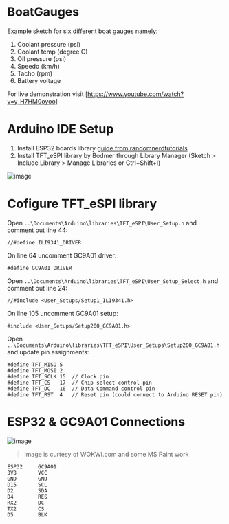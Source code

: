 # BoatGauges
Example sketch for six different boat gauges namely:
1. Coolant pressure (psi)
2. Coolant temp (degree C)
3. Oil pressure (psi)
4. Speedo (km/h)
5. Tacho (rpm)
6. Battery voltage


For live demonstration visit [https://www.youtube.com/watch?v=y_H7HM0oyoo]

# Arduino IDE Setup
1. Install ESP32 boards library [guide from randomnerdtutorials](https://randomnerdtutorials.com/installing-the-esp32-board-in-arduino-ide-windows-instructions/)
2. Install TFT_eSPI library by Bodmer through Library Manager (Sketch > Include Library > Manage Libraries or Ctrl+Shift+l)

![image](https://user-images.githubusercontent.com/6739564/173196508-e732ded0-ca3b-419f-80a7-bce4eaf675de.png)


# Cofigure TFT_eSPI library
Open ``..\Documents\Arduino\libraries\TFT_eSPI\User_Setup.h`` and comment out line 44:
```
//#define ILI9341_DRIVER
```
On line 64 uncomment GC9A01 driver:
```
#define GC9A01_DRIVER
```

Open ``..\Documents\Arduino\libraries\TFT_eSPI\User_Setup_Select.h`` and comment out line 24:
```
//#include <User_Setups/Setup1_ILI9341.h>
```
On line 105 uncomment GC9A01 setup:
```
#include <User_Setups/Setup200_GC9A01.h>
```

Open ``..\Documents\Arduino\libraries\TFT_eSPI\User_Setups\Setup200_GC9A01.h`` and update pin assignments:
```
#define TFT_MISO 5
#define TFT_MOSI 2
#define TFT_SCLK 15  // Clock pin
#define TFT_CS   17  // Chip select control pin
#define TFT_DC   16  // Data Command control pin
#define TFT_RST  4   // Reset pin (could connect to Arduino RESET pin)
```

# ESP32 & GC9A01 Connections

![image](https://user-images.githubusercontent.com/6739564/172683255-a640ba47-1d2f-4fc0-b8f3-acbada262f81.png)
> Image is curtesy of WOKWI.com and some MS Paint work

```
ESP32     GC9A01
3V3       VCC
GND       GND
D15       SCL
D2        SDA
D4        RES
RX2       DC
TX2       CS
D5        BLK
```
